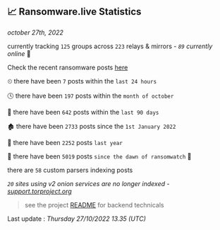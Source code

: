 
## 📈 Ransomware.live Statistics
_october 27th, 2022_

currently tracking `125` groups across `223` relays & mirrors - _`89` currently online_ 📡

Check the recent ransomware posts [here](https://www.ransomware.live/#/recentposts)


⏲ there have been `7` posts within the `last 24 hours`

🕓 there have been `197` posts within the `month of october`

📅 there have been `642` posts within the `last 90 days`

🏚 there have been `2733` posts since the `1st January 2022`

🚀 there have been `2252` posts `last year`

🦕 there have been `5019` posts `since the dawn of ransomwatch` 🐣

there are `58` custom parsers indexing posts

_`20` sites using v2 onion services are no longer indexed - [support.torproject.org](https://support.torproject.org/onionservices/v2-deprecation/)_

> see the project [README](https://github.com/jmousqueton/ransomwatch#readme) for backend technicals



Last update : _Thursday 27/10/2022 13.35 (UTC)_

